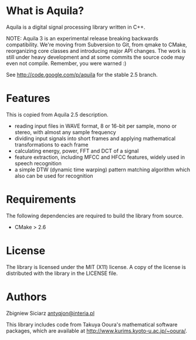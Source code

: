 What is Aquila?
===============

Aquila is a digital signal processing library written in C++.

NOTE: Aquila 3 is an experimental release breaking backwards compatibility.
We're moving from Subversion to Git, from qmake to CMake, reorganizing 
core classes and introducing major API changes. The work is still under
heavy development and at some commits the source code may even not compile. 
Remember, you were warned :)

See http://code.google.com/p/aquila for the stable 2.5 branch.


Features
========

This is copied from Aquila 2.5 description.

 * reading input files in WAVE format, 8 or 16-bit per sample, mono or stereo,
   with almost any sample frequency
 * dividing input signals into short frames and applying mathematical
   transformations to each frame
 * calculating energy, power, FFT and DCT of a signal
 * feature extraction, including MFCC and HFCC features, widely used in
   speech recognition
 * a simple DTW (dynamic time warping) pattern matching algorithm which
   also can be used for recognition


Requirements
============

The following dependencies are required to build the library from source.

 * CMake > 2.6


License
=======

The library is licensed under the MIT (X11) license. A copy of the license
is distributed with the library in the LICENSE file.


Authors
=======

Zbigniew Siciarz <antyqjon@interia.pl>

This library includes code from Takuya Ooura's mathematical software packages,
which are available at http://www.kurims.kyoto-u.ac.jp/~ooura/.
